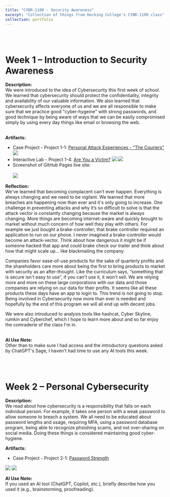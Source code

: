 ```yaml
---
title: "CYBR-1100 - Security Awareness"
excerpt: "Collection of things from Hocking College's CYBR-1100 class" # <br/><img src='/images/500x300.png'>
collection: portfolio
---
```


<a id="week_01"></a><br><br>
# Week 1 – Introduction to Security Awareness
 
**Description:**  
We were introduced to the idea of Cybersecurity this first week of school.  We learned that cybersecurity should protect the confidentiality, integrity and availability of our valuable information. We also learned that cybersecurity affects everyone of us and we are all responsible to make sure that we practice good "cyber-hygeine" with strong passwords, and good technique by being aware of ways that we can be easily compromised simply by using every day things like email or browsing the web.
<br><br>
 
**Artifacts:**  
- Case Project - Project 1-1: [Personal Attack Experiences - "The Couriers"](/files/Week_01-Case_Project-Andy_Graybeal-The_Couriers.pdf)
  <img src='/images/Week_01-Case_Project_Andy_Graybeal-The_Couriers.svg'>
- Interactive Lab - Project 1-4: [Are You a Victim?](/files/Week_01-Interactive_Lab-Andy_Graybeal.pdf)
  <img src='/images/Week_01-Interactive_Lab-Andy_Graybeal-Page_1.svg'>
  <img src='/images/Week_01-Interactive_Lab-Andy_Graybeal-Page_2.svg'>
- Screenshot of GitHub Pages live site: <br><br> <img src='/images/Screenshot_of_Live_github.io.png'>
 
**Reflection:**  
We've learned that becoming complacent can't ever happen. Everything is always changing and we need to be vigilant. We learned that more breaches are happening now than ever and it's only going to increase. 
One challenge in preventing attacks and why it’s so difficult to solve is that the attack vector is constantly changing because the market is always changing.  More things are becoming internet-aware and quickly brought to market without much concern of how well they play with others.  For example we just bought a brake-controller; that brake controller required an application to run on our phone. I never imagined a brake-controller would become an attack-vector.  Think about how dangerous it might be if someone hacked that app and could brake check our trailer and think about how that might scale up… like blackmailing the company.

Companies favor ease-of-use products for the sake of quarterly profits and the shareholders care more about being the first to bring products to market with security as an after-thought. Like the curriculum says, “something that is secure isn't easy to use”, if you can't use it, it won't sell. We are relying more and more on these large corporations with our data and those companies are relying on our data for their profits. It seems like all these products these days have an app to login to. This trend is not going to stop. Being involved in Cybersecurity now more than ever is needed and hopefully by the end of this program we will all end up with decent jobs.

We were also introduced to analysis tools like hashcat, Cyber Skyline, rumkin and Cyberchef, which I hope to learn more about and so far enjoy the comraderie of the class I'm in.
<br><br>

**AI Use Note:**  
Other than to make sure I had access and the introductory questions asked by ChatGPT's Sage, I haven't had time to use any AI tools this week.

<a id="week_02"></a><br><br>
# Week 2 – Personal Cybersecurity
 
**Description:**  
We read about how cybersecurity is a responsibility that falls on each individual person.  For example, it takes one person with a weak password to allow someone to breach a system.  We all need to be educated about password lengths and usage, requiring MFA, using a password database program, being able to recognize phsishing scams, and not over-sharing on social media.  Doing these things is considered maintaining good cyber-hygiene. 
 
**Artifacts:**  
- Case Project - Project 2-1: [Password Strength](/files/CYBR-1100/Week_02-Case_Project_2-1-Andy_Graybeal.pdf)
<img src='/images/CYBR-1100/Week_02-Case_Project_2-1-Andy_Graybeal.svg'>  
<img src='/images/CYBR-1100/Screenshot 2025-09-04 113444.png'>  

 
**AI Use Note:**  
If you used an AI tool (ChatGPT, Copilot, etc.), briefly describe how you used it (e.g., brainstorming, proofreading).
